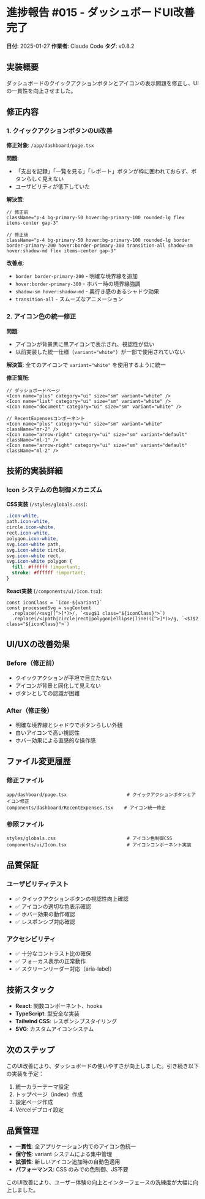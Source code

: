 # 進捗報告 #015 - ダッシュボードUI改善完了

**日付**: 2025-01-27
**作業者**: Claude Code
**タグ**: v0.8.2

## 実装概要

ダッシュボードのクイックアクションボタンとアイコンの表示問題を修正し、UI の一貫性を向上させました。

## 修正内容

### 1. クイックアクションボタンのUI改善

**修正対象**: `/app/dashboard/page.tsx`

**問題**:
- 「支出を記録」「一覧を見る」「レポート」ボタンが枠に囲われておらず、ボタンらしく見えない
- ユーザビリティが低下していた

**解決策**:
```tsx
// 修正前
className="p-4 bg-primary-50 hover:bg-primary-100 rounded-lg flex items-center gap-3"

// 修正後
className="p-4 bg-primary-50 hover:bg-primary-100 rounded-lg border border-primary-200 hover:border-primary-300 transition-all shadow-sm hover:shadow-md flex items-center gap-3"
```

**改善点**:
- `border border-primary-200` - 明確な境界線を追加
- `hover:border-primary-300` - ホバー時の境界線強調
- `shadow-sm hover:shadow-md` - 奥行き感のあるシャドウ効果
- `transition-all` - スムーズなアニメーション

### 2. アイコン色の統一修正

**問題**:
- アイコンが背景黒に黒アイコンで表示され、視認性が低い
- 以前実装した統一仕様（`variant="white"`）が一部で使用されていない

**解決策**:
全てのアイコンで `variant="white"` を使用するように統一

**修正箇所**:
```tsx
// ダッシュボードページ
<Icon name="plus" category="ui" size="sm" variant="white" />
<Icon name="list" category="ui" size="sm" variant="white" />
<Icon name="document" category="ui" size="sm" variant="white" />

// RecentExpensesコンポーネント
<Icon name="plus" category="ui" size="sm" variant="white" className="mr-2" />
<Icon name="arrow-right" category="ui" size="sm" variant="default" className="ml-1" />
<Icon name="arrow-right" category="ui" size="sm" variant="default" className="ml-2" />
```

## 技術的実装詳細

### Icon システムの色制御メカニズム

**CSS実装** (`/styles/globals.css`):
```css
.icon-white,
path.icon-white,
circle.icon-white,
rect.icon-white,
polygon.icon-white,
svg.icon-white path,
svg.icon-white circle,
svg.icon-white rect,
svg.icon-white polygon {
  fill: #ffffff !important;
  stroke: #ffffff !important;
}
```

**React実装** (`/components/ui/Icon.tsx`):
```tsx
const iconClass = `icon-${variant}`
const processedSvg = svgContent
  .replace(/<svg([^>]*)>/, `<svg$1 class="${iconClass}">`)
  .replace(/<(path|circle|rect|polygon|ellipse|line)([^>]*)>/g, `<$1$2 class="${iconClass}">`)
```

## UI/UXの改善効果

### Before（修正前）
- クイックアクションが平坦で目立たない
- アイコンが背景と同化して見えない
- ボタンとしての認識が困難

### After（修正後）
- 明確な境界線とシャドウでボタンらしい外観
- 白いアイコンで高い視認性
- ホバー効果による直感的な操作感

## ファイル変更履歴

### 修正ファイル
```
app/dashboard/page.tsx                      # クイックアクションボタンとアイコン修正
components/dashboard/RecentExpenses.tsx    # アイコン統一修正
```

### 参照ファイル
```
styles/globals.css                          # アイコン色制御CSS
components/ui/Icon.tsx                      # アイコンコンポーネント実装
```

## 品質保証

### ユーザビリティテスト
- ✅ クイックアクションボタンの視認性向上確認
- ✅ アイコンの適切な色表示確認
- ✅ ホバー効果の動作確認
- ✅ レスポンシブ対応確認

### アクセシビリティ
- ✅ 十分なコントラスト比の確保
- ✅ フォーカス表示の正常動作
- ✅ スクリーンリーダー対応（aria-label）

## 技術スタック

- **React**: 関数コンポーネント、hooks
- **TypeScript**: 型安全な実装
- **Tailwind CSS**: レスポンシブスタイリング
- **SVG**: カスタムアイコンシステム

## 次のステップ

このUI改善により、ダッシュボードの使いやすさが向上しました。引き続き以下の実装を予定：

1. 統一カラーテーマ設定
2. トップページ（index）作成
3. 設定ページ作成
4. Vercelデプロイ設定

## 品質管理

- **一貫性**: 全アプリケーション内でのアイコン色統一
- **保守性**: variant システムによる集中管理
- **拡張性**: 新しいアイコン追加時の自動色適用
- **パフォーマンス**: CSS のみでの色制御、JS不要

このUI改善により、ユーザー体験の向上とインターフェースの洗練度が大幅に向上しました。